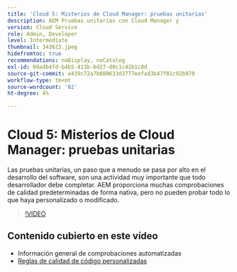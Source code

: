 ```yaml
---
title: 'Cloud 5: Misterios de Cloud Manager: pruebas unitarias'
description: AEM Pruebas unitarias con Cloud Manager y
version: Cloud Service
role: Admin, Developer
level: Intermediate
thumbnail: 343623.jpeg
hidefromtoc: true
recommendations: noDisplay, noCatalog
exl-id: 09a4b4fd-b4b5-413b-bd27-d0c1c41b1c8d
source-git-commit: a439c72a7b080633d3777eefad3b47f01c92b970
workflow-type: tm+mt
source-wordcount: '82'
ht-degree: 4%

---
```


# Cloud 5: Misterios de Cloud Manager: pruebas unitarias

Las pruebas unitarias, un paso que a menudo se pasa por alto en el desarrollo del software, son una actividad muy importante que todo desarrollador debe completar. AEM proporciona muchas comprobaciones de calidad predeterminadas de forma nativa, pero no pueden probar todo lo que haya personalizado o modificado.

>[!VIDEO](https://video.tv.adobe.com/v/343623?quality=12&learn=on)

## Contenido cubierto en este vídeo

+ Información general de comprobaciones automatizadas
+ [Reglas de calidad de código personalizadas](https://experienceleague.adobe.com/docs/experience-manager-cloud-service/content/implementing/using-cloud-manager/test-results/custom-code-quality-rules.html)
